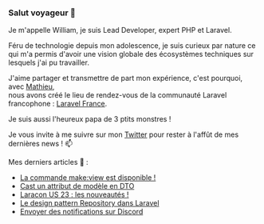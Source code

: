 ### Salut voyageur 👋

Je m'appelle William, je suis Lead Developer, expert PHP et Laravel.

Féru de technologie depuis mon adolescence, je suis curieux par nature ce qui m'a permis d'avoir une vision globale des écosystèmes techniques sur lesquels j'ai pu travailler.

J'aime partager et transmettre de part mon expérience, c'est pourquoi, avec [Mathieu](https://github.com/DeGraciaMathieu),  
nous avons créé le lieu de rendez-vous de la communauté Laravel francophone : [Laravel France](https://laravel-france.com/).

Je suis aussi l'heureux papa de 3 ptits monstres !  

Je vous invite à me suivre sur mon [Twitter](https://twitter.com/williamsuppo) pour rester à l'affût de mes dernières news ! 📫

Mes derniers articles 📰 :
+ [La commande make:view est disponible !](https://laravel-france.com/posts/la-commande-makeview-est-disponible)
+ [Cast un attribut de modèle en DTO](https://laravel-france.com/posts/cast-un-attribut-de-modele-en-dto)
+ [Laracon US 23 : les nouveautés !](https://laravel-france.com/posts/laracon-us-23-les-nouveautes)
+ [Le design pattern Repository dans Laravel](https://laravel-france.com/posts/le-design-pattern-repository-dans-laravel)
+ [Envoyer des notifications sur Discord](https://laravel-france.com/posts/envoyer-des-notifications-sur-discord)
